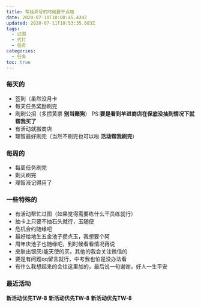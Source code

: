 ```yaml
---
title: 帮我弄号的时候要干点啥
date: 2020-07-10T10:00:45.434Z
updated: 2020-07-11T10:53:35.683Z
tags:
  - 过图
  - 代打
  - 任务
categories:
  - 任务
toc: true
---
```

### 每天的

* 签到（虽然没月卡
* 每天任务奖励刷完
* 刷刷公招（多攒黄票 **别当赌狗**）
  PS:**要是看到羊进商店在保底没抽到情况下就帮我买了**
* 有活动就搬商店
* 理智最好刷完（当然不刷完也可以啦 **活动帮我刷完**）

### 每周的

* 每周任务刷完
* 剿灭刷完
* 理智液记得用了

### 一些特殊的

* 有活动帮忙过图（如果觉得需要练什么干员练就行）
* 抽卡上只要不抽石头就行，玉随便
* 危机合约随缘吧
* 最好给地生五金池子攒点玉，我想要个阿
* 周年庆池子也随缘吧，到时候看看情况再说
* 皮肤出银灰/能天使的买，其他的我会关注微信的
* 要是有问题qq留言就行，中考我也怕是没办法看
* 有什么我想起来的会往这里加的，最后说一句谢谢，好人一生平安

### 最近活动

**新活动优先TW-8**
**新活动优先TW-8**
**新活动优先TW-8**

